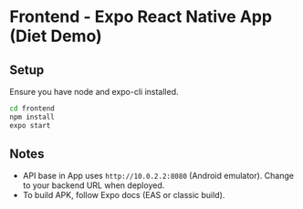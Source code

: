 # Frontend - Expo React Native App (Diet Demo)

## Setup
Ensure you have node and expo-cli installed.

```bash
cd frontend
npm install
expo start
```

## Notes
- API base in App uses `http://10.0.2.2:8080` (Android emulator). Change to your backend URL when deployed.
- To build APK, follow Expo docs (EAS or classic build).
